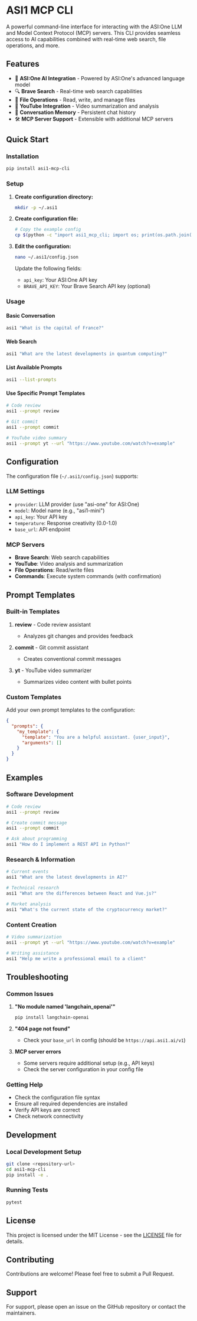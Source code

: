 # ASI1 MCP CLI

A powerful command-line interface for interacting with the ASI:One LLM and Model Context Protocol (MCP) servers. This CLI provides seamless access to AI capabilities combined with real-time web search, file operations, and more.

## Features

- 🤖 **ASI:One AI Integration** - Powered by ASI:One's advanced language model
- 🔍 **Brave Search** - Real-time web search capabilities
- 📁 **File Operations** - Read, write, and manage files
- 🎥 **YouTube Integration** - Video summarization and analysis
- 💾 **Conversation Memory** - Persistent chat history
- 🛠️ **MCP Server Support** - Extensible with additional MCP servers

## Quick Start

### Installation

```bash
pip install asi1-mcp-cli
```

### Setup

1. **Create configuration directory:**
   ```bash
   mkdir -p ~/.asi1
   ```

2. **Create configuration file:**
   ```bash
   # Copy the example config
   cp $(python -c "import asi1_mcp_cli; import os; print(os.path.join(os.path.dirname(asi1_mcp_cli.__file__), '..', 'asi1-mcp-server-config-example.json'))") ~/.asi1/config.json
   ```

3. **Edit the configuration:**
   ```bash
   nano ~/.asi1/config.json
   ```

   Update the following fields:
   - `api_key`: Your ASI:One API key
   - `BRAVE_API_KEY`: Your Brave Search API key (optional)

### Usage

#### Basic Conversation
```bash
asi1 "What is the capital of France?"
```

#### Web Search
```bash
asi1 "What are the latest developments in quantum computing?"
```

#### List Available Prompts
```bash
asi1 --list-prompts
```

#### Use Specific Prompt Templates
```bash
# Code review
asi1 --prompt review

# Git commit
asi1 --prompt commit

# YouTube video summary
asi1 --prompt yt --url "https://www.youtube.com/watch?v=example"
```

## Configuration

The configuration file (`~/.asi1/config.json`) supports:

### LLM Settings
- `provider`: LLM provider (use "asi-one" for ASI:One)
- `model`: Model name (e.g., "asi1-mini")
- `api_key`: Your API key
- `temperature`: Response creativity (0.0-1.0)
- `base_url`: API endpoint

### MCP Servers
- **Brave Search**: Web search capabilities
- **YouTube**: Video analysis and summarization
- **File Operations**: Read/write files
- **Commands**: Execute system commands (with confirmation)

## Prompt Templates

### Built-in Templates

1. **review** - Code review assistant
   - Analyzes git changes and provides feedback

2. **commit** - Git commit assistant
   - Creates conventional commit messages

3. **yt** - YouTube video summarizer
   - Summarizes video content with bullet points

### Custom Templates

Add your own prompt templates to the configuration:

```json
{
  "prompts": {
    "my_template": {
      "template": "You are a helpful assistant. {user_input}",
      "arguments": []
    }
  }
}
```

## Examples

### Software Development
```bash
# Code review
asi1 --prompt review

# Create commit message
asi1 --prompt commit

# Ask about programming
asi1 "How do I implement a REST API in Python?"
```

### Research & Information
```bash
# Current events
asi1 "What are the latest developments in AI?"

# Technical research
asi1 "What are the differences between React and Vue.js?"

# Market analysis
asi1 "What's the current state of the cryptocurrency market?"
```

### Content Creation
```bash
# Video summarization
asi1 --prompt yt --url "https://www.youtube.com/watch?v=example"

# Writing assistance
asi1 "Help me write a professional email to a client"
```

## Troubleshooting

### Common Issues

1. **"No module named 'langchain_openai'"**
   ```bash
   pip install langchain-openai
   ```

2. **"404 page not found"**
   - Check your `base_url` in config (should be `https://api.asi1.ai/v1`)

3. **MCP server errors**
   - Some servers require additional setup (e.g., API keys)
   - Check the server configuration in your config file

### Getting Help

- Check the configuration file syntax
- Ensure all required dependencies are installed
- Verify API keys are correct
- Check network connectivity

## Development

### Local Development Setup

```bash
git clone <repository-url>
cd asi1-mcp-cli
pip install -e .
```

### Running Tests

```bash
pytest
```

## License

This project is licensed under the MIT License - see the [LICENSE](LICENSE) file for details.

## Contributing

Contributions are welcome! Please feel free to submit a Pull Request.

## Support

For support, please open an issue on the GitHub repository or contact the maintainers.

